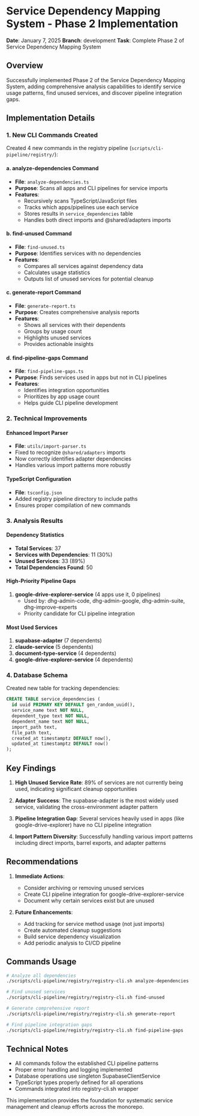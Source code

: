 # Service Dependency Mapping System - Phase 2 Implementation

**Date**: January 7, 2025
**Branch**: development
**Task**: Complete Phase 2 of Service Dependency Mapping System

## Overview

Successfully implemented Phase 2 of the Service Dependency Mapping System, adding comprehensive analysis capabilities to identify service usage patterns, find unused services, and discover pipeline integration gaps.

## Implementation Details

### 1. New CLI Commands Created

Created 4 new commands in the registry pipeline (`scripts/cli-pipeline/registry/`):

#### a. analyze-dependencies Command
- **File**: `analyze-dependencies.ts`
- **Purpose**: Scans all apps and CLI pipelines for service imports
- **Features**:
  - Recursively scans TypeScript/JavaScript files
  - Tracks which apps/pipelines use each service
  - Stores results in `service_dependencies` table
  - Handles both direct imports and @shared/adapters imports

#### b. find-unused Command
- **File**: `find-unused.ts`
- **Purpose**: Identifies services with no dependencies
- **Features**:
  - Compares all services against dependency data
  - Calculates usage statistics
  - Outputs list of unused services for potential cleanup

#### c. generate-report Command
- **File**: `generate-report.ts`
- **Purpose**: Creates comprehensive analysis reports
- **Features**:
  - Shows all services with their dependents
  - Groups by usage count
  - Highlights unused services
  - Provides actionable insights

#### d. find-pipeline-gaps Command
- **File**: `find-pipeline-gaps.ts`
- **Purpose**: Finds services used in apps but not in CLI pipelines
- **Features**:
  - Identifies integration opportunities
  - Prioritizes by app usage count
  - Helps guide CLI pipeline development

### 2. Technical Improvements

#### Enhanced Import Parser
- **File**: `utils/import-parser.ts`
- Fixed to recognize `@shared/adapters` imports
- Now correctly identifies adapter dependencies
- Handles various import patterns more robustly

#### TypeScript Configuration
- **File**: `tsconfig.json`
- Added registry pipeline directory to include paths
- Ensures proper compilation of new commands

### 3. Analysis Results

#### Dependency Statistics
- **Total Services**: 37
- **Services with Dependencies**: 11 (30%)
- **Unused Services**: 33 (89%)
- **Total Dependencies Found**: 50

#### High-Priority Pipeline Gaps
1. **google-drive-explorer-service** (4 apps use it, 0 pipelines)
   - Used by: dhg-admin-code, dhg-admin-google, dhg-admin-suite, dhg-improve-experts
   - Priority candidate for CLI pipeline integration

#### Most Used Services
1. **supabase-adapter** (7 dependents)
2. **claude-service** (5 dependents)
3. **document-type-service** (4 dependents)
4. **google-drive-explorer-service** (4 dependents)

### 4. Database Schema

Created new table for tracking dependencies:
```sql
CREATE TABLE service_dependencies (
  id uuid PRIMARY KEY DEFAULT gen_random_uuid(),
  service_name text NOT NULL,
  dependent_type text NOT NULL,
  dependent_name text NOT NULL,
  import_path text,
  file_path text,
  created_at timestamptz DEFAULT now(),
  updated_at timestamptz DEFAULT now()
);
```

## Key Findings

1. **High Unused Service Rate**: 89% of services are not currently being used, indicating significant cleanup opportunities

2. **Adapter Success**: The supabase-adapter is the most widely used service, validating the cross-environment adapter pattern

3. **Pipeline Integration Gap**: Several services heavily used in apps (like google-drive-explorer) have no CLI pipeline integration

4. **Import Pattern Diversity**: Successfully handling various import patterns including direct imports, barrel exports, and adapter patterns

## Recommendations

1. **Immediate Actions**:
   - Consider archiving or removing unused services
   - Create CLI pipeline integration for google-drive-explorer-service
   - Document why certain services exist but are unused

2. **Future Enhancements**:
   - Add tracking for service method usage (not just imports)
   - Create automated cleanup suggestions
   - Build service dependency visualization
   - Add periodic analysis to CI/CD pipeline

## Commands Usage

```bash
# Analyze all dependencies
./scripts/cli-pipeline/registry/registry-cli.sh analyze-dependencies

# Find unused services
./scripts/cli-pipeline/registry/registry-cli.sh find-unused

# Generate comprehensive report
./scripts/cli-pipeline/registry/registry-cli.sh generate-report

# Find pipeline integration gaps
./scripts/cli-pipeline/registry/registry-cli.sh find-pipeline-gaps
```

## Technical Notes

- All commands follow the established CLI pipeline patterns
- Proper error handling and logging implemented
- Database operations use singleton SupabaseClientService
- TypeScript types properly defined for all operations
- Commands integrated into registry-cli.sh wrapper

This implementation provides the foundation for systematic service management and cleanup efforts across the monorepo.